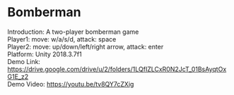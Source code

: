 # Bomberman  
Introduction: A two-player bomberman game  
Player1: move: w/a/s/d, attack: space  
Player2: move: up/down/left/right arrow, attack: enter  
Platform: Unity 2018.3.7f1  
Demo Link: https://drive.google.com/drive/u/2/folders/1LQfIZLCxR0N2JcT_01BsAyqtOxG1E_z2  
Demo Video: https://youtu.be/tv8QY7cZXig
